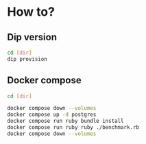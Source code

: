 # How to?

## Dip version
```bash
cd [dir]
dip provision
```

## Docker compose
```bash
cd [dir]

docker compose down --volumes
docker compose up -d postgres
docker compose run ruby bundle install
docker compose run ruby ruby ./benchmark.rb
docker compose down --volumes
```